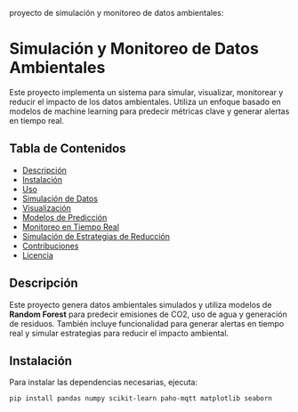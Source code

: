 proyecto de simulación y monitoreo de datos ambientales:

# Simulación y Monitoreo de Datos Ambientales

Este proyecto implementa un sistema para simular, visualizar, monitorear y reducir el impacto de los datos ambientales. Utiliza un enfoque basado en modelos de machine learning para predecir métricas clave y generar alertas en tiempo real.

## Tabla de Contenidos

- [Descripción](#descripción)
- [Instalación](#instalación)
- [Uso](#uso)
- [Simulación de Datos](#simulación-de-datos)
- [Visualización](#visualización)
- [Modelos de Predicción](#modelos-de-predicción)
- [Monitoreo en Tiempo Real](#monitoreo-en-tiempo-real)
- [Simulación de Estrategias de Reducción](#simulación-de-estrategias-de-reducción)
- [Contribuciones](#contribuciones)
- [Licencia](#licencia)

## Descripción

Este proyecto genera datos ambientales simulados y utiliza modelos de **Random Forest** para predecir emisiones de CO2, uso de agua y generación de residuos. También incluye funcionalidad para generar alertas en tiempo real y simular estrategias para reducir el impacto ambiental.

## Instalación

Para instalar las dependencias necesarias, ejecuta:

```sh
pip install pandas numpy scikit-learn paho-mqtt matplotlib seaborn


